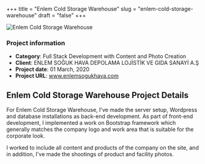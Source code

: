 +++
title = "Enlem Cold Storage Warehouse"
slug = "enlem-cold-storage-warehouse"
draft = "false"
+++

<img src="/images/portfolio/enlemsen.jpg" class="img-responsive rounded" alt="Enlem Cold Storage Warehouse">


<div class="card-header bg-secondary p-2">
        <h3 class="card-title p-2">Project information</h3>
        <ul>
          <li><strong>Category</strong>:  Full Stack Development with Content and Photo Creation</li>
          <li><strong>Client</strong>: ENLEM SOĞUK HAVA DEPOLAMA LOJİSTİK VE GIDA SANAYİ A.Ş</li>
          <li><strong>Project date</strong>: 01 March, 2020</li>
          <li><strong>Project URL</strong>: <a href="http://www.enlemsogukhava.com/">www.enlemsogukhava.com</a></li>
        </ul>
</div>


<div class="card-body">
     <h2 class="card-title py-2">Enlem Cold Storage Warehouse Project Details</h2>
          <p>For Enlem Cold Storage Warehouse, I've made the server setup, Wordpress and database installations as back-end development. As part of front-end development, I implemented a work on Bootstrap framework which generally matches the company logo and work area that is suitable for the corporate look. </p>
          <p>I worked to include all content and products of the company on the site, and in addition, I've made the shootings of product and facility photos.</p>
</div>
